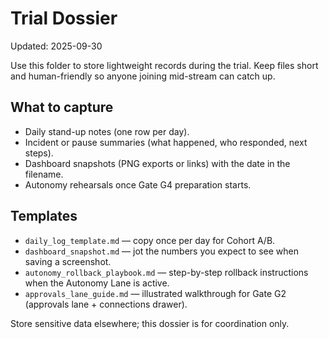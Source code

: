 # Trial Dossier

Updated: 2025-09-30

Use this folder to store lightweight records during the trial. Keep files short and human-friendly so anyone joining mid-stream can catch up.

## What to capture

- Daily stand-up notes (one row per day).
- Incident or pause summaries (what happened, who responded, next steps).
- Dashboard snapshots (PNG exports or links) with the date in the filename.
- Autonomy rehearsals once Gate G4 preparation starts.

## Templates

- `daily_log_template.md` — copy once per day for Cohort A/B.
- `dashboard_snapshot.md` — jot the numbers you expect to see when saving a screenshot.
- `autonomy_rollback_playbook.md` — step-by-step rollback instructions when the Autonomy Lane is active.
- `approvals_lane_guide.md` — illustrated walkthrough for Gate G2 (approvals lane + connections drawer).

Store sensitive data elsewhere; this dossier is for coordination only.
